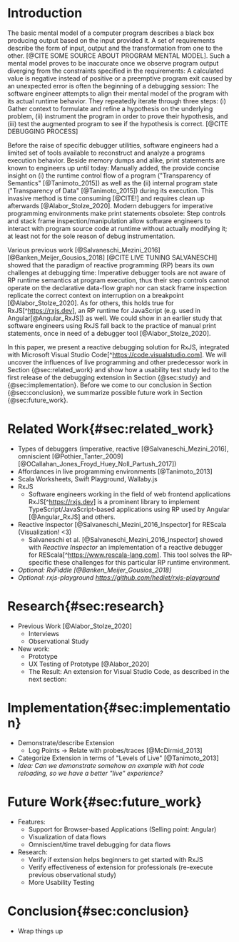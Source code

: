 # Introduction

The basic mental model of a computer program describes a black box producing output based on the input provided it. A set of requirements describe the form of input, output and the transformation from one to the other. [@CITE SOME SOURCE ABOUT PROGRAM MENTAL MODEL]. Such a mental model proves to be inaccurate once we observe program output diverging from the constraints specified in the requirements: A calculated value is negative instead of positive or a preemptive program exit caused by an unexpected error is often the beginning of a debugging session: The software engineer attempts to align their mental model of the program with its actual runtime behavior. They repeatedly iterate through three steps: (i) Gather context to formulate and refine a hypothesis on the underlying problem, (ii) instrument the program in order to prove their hypothesis, and (iii) test the augmented program to see if the hypothesis is correct. [@CITE DEBUGGING PROCESS]

Before the raise of specific debugger utilities, software engineers had a limited set of tools available to reconstruct and analyze a programs execution behavior. Beside memory dumps and alike, print statements are known to engineers up until today: Manually added, the provide concise insight on (i) the runtime control flow of a program ("Transparency of Semantics" [@Tanimoto_2015]) as well as the (ii) internal program state ("Transparency of Data" [@Tanimoto_2015]) during its execution. This invasive method is time consuming [@CITE!] and requires clean up afterwards [@Alabor_Stolze_2020]. Modern debuggers for imperative programming environments make print statements obsolete: Step controls and stack frame inspection/manipulation allow software engineers to interact with program source code at runtime without actually modifying it; at least not for the sole reason of debug instrumentation.

Various previous work [@Salvaneschi_Mezini_2016] [@Banken_Meijer_Gousios_2018] [@CITE LIVE TUNING SALVANESCHI] showed that the paradigm of reactive programming (RP) bears its own challenges at debugging time: Imperative debugger tools are not aware of RP runtime semantics at program execution, thus their step controls cannot operate on the declarative data-flow graph nor can stack frame inspection replicate the correct context on interruption on a breakpoint [@Alabor_Stolze_2020]. As for others, this holds true for RxJS[^https://rxjs.dev], an RP runtime for JavaScript (e.g. used in Angular[@Angular_RxJS]) as well. We could show in an earlier study that software engineers using RxJS fall back to the practice of manual print statements, once in need of a debugger tool [@Alabor_Stolze_2020].

In this paper, we present a reactive debugging solution for RxJS, integrated with Microsoft Visual Studio Code[^https://code.visualstudio.com]. We will uncover the influences of live programming and other predecessor work in Section {@sec:related_work} and show how a usability test study led to the first release of the debugging extension in Section {@sec:study} and {@sec:implementation}. Before we come to our conclusion in Section {@sec:conclusion}, we summarize possible future work in Section {@sec:future_work}.


# Related Work{#sec:related_work}

- Types of debuggers (imperative, reactive [@Salvaneschi_Mezini_2016], omniscient [@Pothier_Tanter_2009] [@OCallahan_Jones_Froyd_Huey_Noll_Partush_2017])
- Affordances in live programming environments [@Tanimoto_2013]
- Scala Worksheets, Swift Playground, Wallaby.js
- RxJS
	- Software engineers working in the field of web frontend applications RxJS[^https://rxjs.dev] is a prominent library to implement TypeScript/JavaScript-based applications using RP used by Angular [@Angular_RxJS] and others. 
- Reactive Inspector [@Salvaneschi_Mezini_2016_Inspector] for REScala (Visualization! <3)
	-  Salvaneschi et al. [@Salvaneschi_Mezini_2016_Inspector] showed with *Reactive Inspector* an implementation of a reactive debugger for REScala[^https://www.rescala-lang.com]. This tool solves the RP-specific these challenges for this particular RP runtime environment.
- *Optional: RxFiddle [@Banken_Meijer_Gousios_2018]*
- *Optional: rxjs-playground https://github.com/hediet/rxjs-playground*

# Research{#sec:research}

- Previous Work [@Alabor_Stolze_2020]
  - Interviews
  - Observational Study
- New work:
	- Prototype
	- UX Testing of Prototype [@Alabor_2020]
	- The Result: An extension for Visual Studio Code, as described in the next section:

# Implementation{#sec:implementation}

- Demonstrate/describe Extension
  - Log Points -> Relate with probes/traces [@McDirmid_2013]
- Categorize Extension in terms of "Levels of Live" [@Tanimoto_2013]
- *Idea: Can we demonstrate somehow an example with hot code reloading, so we have a better "live" experience?*

# Future Work{#sec:future_work}

- Features:
	- Support for Browser-based Applications (Selling point: Angular)
	- Visualization of data flows
	- Omniscient/time travel debugging for data flows
- Research:
	- Verify if extension helps beginners to get started with RxJS
	- Verify effectiveness of extension for professionals (re-execute previous observational study)
  - More Usability Testing

# Conclusion{#sec:conclusion}

- Wrap things up


